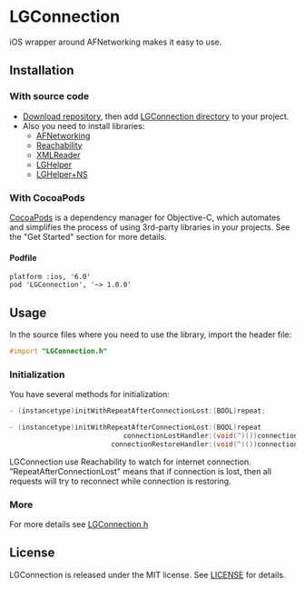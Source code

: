 # LGConnection

iOS wrapper around AFNetworking makes it easy to use.

## Installation

### With source code

- [Download repository](https://github.com/Friend-LGA/LGConnection/archive/master.zip), then add [LGConnection directory](https://github.com/Friend-LGA/LGConnection/blob/master/LGConnection/) to your project.
- Also you need to install libraries:
  - [AFNetworking](https://github.com/AFNetworking/AFNetworking) 
  - [Reachability](https://github.com/tonymillion/Reachability)
  - [XMLReader](https://github.com/RyanCopley/XMLReader)
  - [LGHelper](https://github.com/Friend-LGA/LGHelper)
  - [LGHelper+NS](https://github.com/Friend-LGA/LGHelper-NS)

### With CocoaPods

[CocoaPods](http://cocoapods.org/) is a dependency manager for Objective-C, which automates and simplifies the process of using 3rd-party libraries in your projects. See the "Get Started" section for more details.

#### Podfile
```
platform :ios, '6.0'
pod 'LGConnection', '~> 1.0.0'
```

## Usage

In the source files where you need to use the library, import the header file:

```objective-c
#import "LGConnection.h"
```

### Initialization

You have several methods for initialization:

```objective-c
- (instancetype)initWithRepeatAfterConnectionLost:(BOOL)repeat;

- (instancetype)initWithRepeatAfterConnectionLost:(BOOL)repeat
                            connectionLostHandler:(void(^)())connectionLostHandler
                         connectionRestoreHandler:(void(^)())connectionRestoreHandler;
```

LGConnection use Reachability to watch for internet connection. "RepeatAfterConnectionLost" means that if connection is lost, then all requests will try to reconnect while connection is restoring.

### More

For more details see [LGConnection.h](https://github.com/Friend-LGA/LGConnection/blob/master/LGConnection/LGConnection.h)

## License

LGConnection is released under the MIT license. See [LICENSE](https://raw.githubusercontent.com/Friend-LGA/LGConnection/master/LICENSE) for details.
